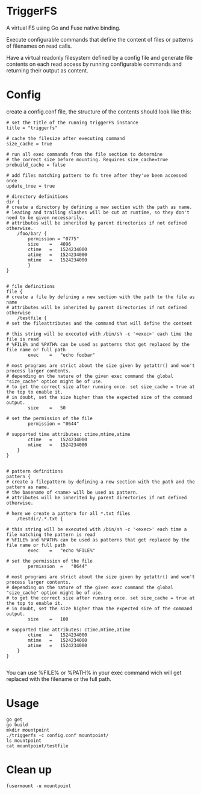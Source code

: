 # TriggerFS

A virtual FS using Go and Fuse native binding.

Execute configurable commands that define the content of files or patterns of filenames on read calls.

Have a virtual readonly filesystem defined by a config file and generate file contents on each read access
by running configurable commands and returning their output as content.


# Config

create a config.conf file, the structure of the contents should look like this:
```
# set the title of the running triggerFS instance
title = "triggerfs"

# cache the filesize after executing command
size_cache = true

# run all exec commands from the file section to determine 
# the correct size before mounting. Requires size_cache=true
prebuild_cache = false

# add files matching patters to fs tree after they've been accessed once
update_tree = true

# directory definitions
dir {
# create a directory by defining a new section with the path as name.
# leading and trailing slashes will be cut at runtime, so they don't need to be given necessarily.
# attributes will be inherited by parent directories if not defined otherwise.
	/foo/bar/ {
		permission = "0775"
		size	=	4096
		ctime	=	1524234000
		atime	=	1524234000
		mtime	=	1524234000
		}
}


# file definitions
file {
# create a file by defining a new section with the path to the file as name
# attributes will be inherited by parent directories if not defined otherwise
	/testfile {
# set the fileattributes and the command that will define the content
	
# this string will be executed with /bin/sh -c '<exec>' each time the file is read
# %FILE% and %PATH% can be used as patterns that get replaced by the file name or full path
		exec	=	"echo foobar"
		
# most programs are strict about the size given by getattr() and won't process larger contents.
# depending on the nature of the given exec command the global "size_cache" option might be of use.
# to get the correct size after running once. set size_cache = true at the top to enable it.
# in doubt, set the size higher than the expected size of the command output.
		size	=	50

# set the permission of the file
		permission = "0644"

# supported time attributes: ctime,mtime,atime
		ctime	=	1524234000
		mtime	=	1524234000
	}
}


# pattern definitions
pattern {
# create a filepattern by defining a new section with the path and the pattern as name.
# the basename of <name> will be used as pattern.
# attributes will be inherited by parent directories if not defined otherwise.

# here we create a pattern for all *.txt files
	/testdir/.*.txt	{
		
# this string will be executed with /bin/sh -c '<exec>' each time a file matching the pattern is read
# %FILE% and %PATH% can be used as patterns that get replaced by the file name or full path
		exec	=	"echo %FILE%"
		
# set the permission of the file
		permission	=	"0644"
		
# most programs are strict about the size given by getattr() and won't process larger contents.
# depending on the nature of the given exec command the global "size_cache" option might be of use.
# to get the correct size after running once. set size_cache = true at the top to enable it.
# in doubt, set the size higher than the expected size of the command output.
		size	=	100
		
# supported time attributes: ctime,mtime,atime
		ctime	=	1524234000
		mtime	=	1524234000
		atime	=	1524234000	
	}
}


```
You can use %FILE% or %PATH% in your exec command wich will get replaced with the filename or the full path.



# Usage

```
go get
go build
mkdir mountpoint
./triggerfs -c config.conf mountpoint/ 
ls mountpoint
cat mountpoint/testfile

```

# Clean up
```
fusermount -u mountpoint
```
